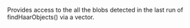 Provides access to the all the blobs detected in the last run of findHaarObjects() via a vector<ofxCvBlob>.
